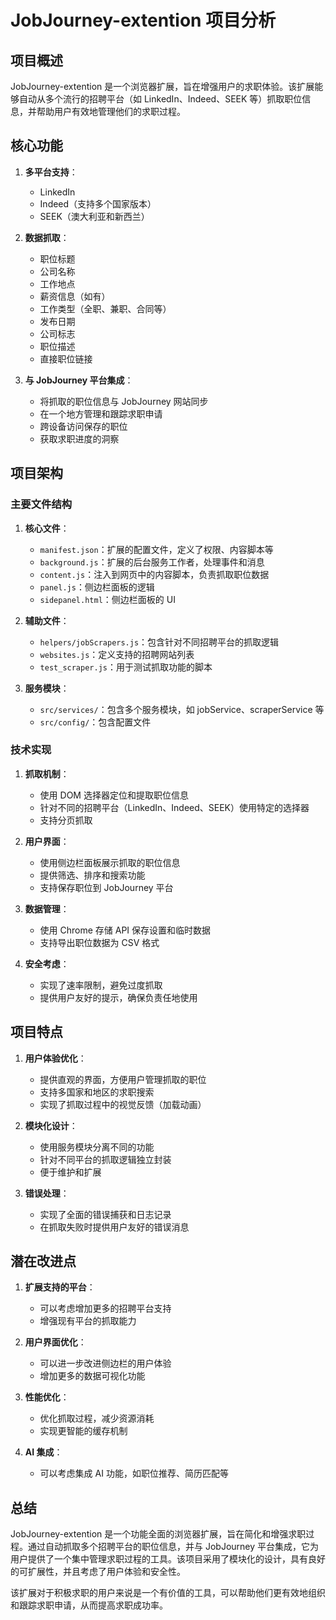 # JobJourney-extention 项目分析

## 项目概述

JobJourney-extention 是一个浏览器扩展，旨在增强用户的求职体验。该扩展能够自动从多个流行的招聘平台（如 LinkedIn、Indeed、SEEK 等）抓取职位信息，并帮助用户有效地管理他们的求职过程。

## 核心功能

1. **多平台支持**：
   - LinkedIn
   - Indeed（支持多个国家版本）
   - SEEK（澳大利亚和新西兰）

2. **数据抓取**：
   - 职位标题
   - 公司名称
   - 工作地点
   - 薪资信息（如有）
   - 工作类型（全职、兼职、合同等）
   - 发布日期
   - 公司标志
   - 职位描述
   - 直接职位链接

3. **与 JobJourney 平台集成**：
   - 将抓取的职位信息与 JobJourney 网站同步
   - 在一个地方管理和跟踪求职申请
   - 跨设备访问保存的职位
   - 获取求职进度的洞察

## 项目架构

### 主要文件结构

1. **核心文件**：
   - `manifest.json`：扩展的配置文件，定义了权限、内容脚本等
   - `background.js`：扩展的后台服务工作者，处理事件和消息
   - `content.js`：注入到网页中的内容脚本，负责抓取职位数据
   - `panel.js`：侧边栏面板的逻辑
   - `sidepanel.html`：侧边栏面板的 UI

2. **辅助文件**：
   - `helpers/jobScrapers.js`：包含针对不同招聘平台的抓取逻辑
   - `websites.js`：定义支持的招聘网站列表
   - `test_scraper.js`：用于测试抓取功能的脚本

3. **服务模块**：
   - `src/services/`：包含多个服务模块，如 jobService、scraperService 等
   - `src/config/`：包含配置文件

### 技术实现

1. **抓取机制**：
   - 使用 DOM 选择器定位和提取职位信息
   - 针对不同的招聘平台（LinkedIn、Indeed、SEEK）使用特定的选择器
   - 支持分页抓取

2. **用户界面**：
   - 使用侧边栏面板展示抓取的职位信息
   - 提供筛选、排序和搜索功能
   - 支持保存职位到 JobJourney 平台

3. **数据管理**：
   - 使用 Chrome 存储 API 保存设置和临时数据
   - 支持导出职位数据为 CSV 格式

4. **安全考虑**：
   - 实现了速率限制，避免过度抓取
   - 提供用户友好的提示，确保负责任地使用

## 项目特点

1. **用户体验优化**：
   - 提供直观的界面，方便用户管理抓取的职位
   - 支持多国家和地区的求职搜索
   - 实现了抓取过程中的视觉反馈（加载动画）

2. **模块化设计**：
   - 使用服务模块分离不同的功能
   - 针对不同平台的抓取逻辑独立封装
   - 便于维护和扩展

3. **错误处理**：
   - 实现了全面的错误捕获和日志记录
   - 在抓取失败时提供用户友好的错误消息

## 潜在改进点

1. **扩展支持的平台**：
   - 可以考虑增加更多的招聘平台支持
   - 增强现有平台的抓取能力

2. **用户界面优化**：
   - 可以进一步改进侧边栏的用户体验
   - 增加更多的数据可视化功能

3. **性能优化**：
   - 优化抓取过程，减少资源消耗
   - 实现更智能的缓存机制

4. **AI 集成**：
   - 可以考虑集成 AI 功能，如职位推荐、简历匹配等

## 总结

JobJourney-extention 是一个功能全面的浏览器扩展，旨在简化和增强求职过程。通过自动抓取多个招聘平台的职位信息，并与 JobJourney 平台集成，它为用户提供了一个集中管理求职过程的工具。该项目采用了模块化的设计，具有良好的可扩展性，并且考虑了用户体验和安全性。

该扩展对于积极求职的用户来说是一个有价值的工具，可以帮助他们更有效地组织和跟踪求职申请，从而提高求职成功率。
